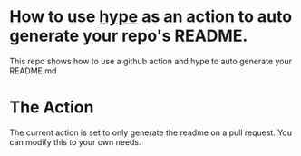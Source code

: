 
# How to use [hype](https://github.com/gopherguides/hype) as an action to auto generate your repo's README.

This repo shows how to use a github action and hype to auto generate your README.md

# The Action

The current action is set to only generate the readme on a pull request.  You can modify this to your own needs.

